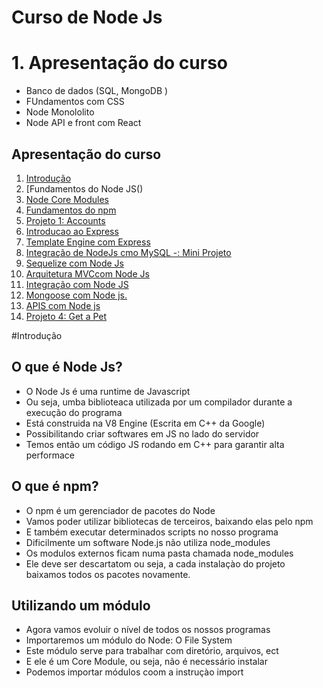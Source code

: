 # Curso de Node Js 
# 1. Apresentação do curso 
- Banco de dados (SQL, MongoDB )
- FUndamentos com CSS 
- Node Monololito
- Node API e front com React 
 
## Apresentação do curso 
1. [Introdução](Introdução)
2. [Fundamentos do Node JS() 
3. [Node Core Modules ]()
4. [Fundamentos do npm]()
5. [Projeto 1: Accounts]()
6. [Introducao ao Express]()
7. [Template Engine com Express]()
8. [Integração de NodeJs cmo MySQL -: Mini Projeto]() 
9. [Sequelize com Node Js]() 
10. [Arquitetura MVCcom Node Js]()
11. [Integração com Node JS]()
12. [Mongoose com Node js.]() 
13. [APIS com Node js]()
14. [Projeto 4: Get a Pet]()

#Introdução

## O que é Node Js? 
- O Node Js é uma runtime de Javascript
- Ou seja, umba biblioteaca utilizada por um compilador durante a execução do programa 
- Está construida na V8 Engine (Escrita em C++ da Google)
- Possibilitando criar softwares em JS no lado do servidor 
- Temos então um código JS rodando em C++ para garantir alta performace

## O que é npm? 
- O npm é um gerenciador de pacotes do Node 
- Vamos poder utilizar bibliotecas de terceiros, baixando elas pelo npm 
- E também executar determinados scripts no nosso programa
- Dificilmente um software Node.js não utiliza node_modules
- Os modulos externos ficam numa pasta chamada node_modules
- Ele deve ser descartatom ou seja, a cada instalaçào do projeto baixamos todos os pacotes novamente. 

## Utilizando um módulo 
- Agora vamos evoluir o nível de todos os nossos programas
- Importaremos um módulo do Node: O File System 
- Este módulo serve para trabalhar com diretório, arquivos, ect 
- E ele é um Core Module, ou seja, não é necessário instalar
- Podemos importar módulos coom a instruçào import 
